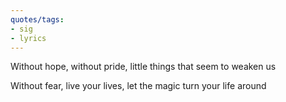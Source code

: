 ```yaml
---
quotes/tags:
- sig
- lyrics
---
```




Without hope, without pride, little things that seem to weaken us

Without fear, live your lives, let the magic turn your life around